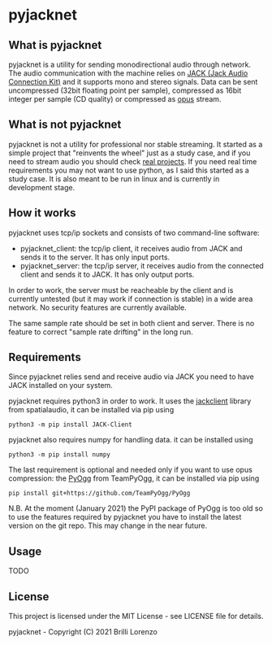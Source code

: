 # pyjacknet

## What is pyjacknet

pyjacknet is a utility for sending monodirectional audio through network. The audio communication with the machine relies on [JACK (Jack Audio Connection Kit)](https://jackaudio.org/) and it supports mono and stereo signals. Data can be sent uncompressed (32bit floating point per sample), compressed as 16bit integer per sample (CD quality) or compressed as [opus](https://opus-codec.org/) stream.

## What is not pyjacknet

pyjacknet is not a utility for professional nor stable streaming. It started as a simple project that "reinvents the wheel" just as a study case, and if you need to stream audio you should check [real projects](https://jackaudio.org/faq/netjack.html). If you need real time requirements you may not want to use python, as I said this started as a study case. It is also meant to be run in linux and is currently in development stage.

## How it works

pyjacknet uses tcp/ip sockets and consists of two command-line software:

- pyjacknet_client:  the tcp/ip client, it receives audio from JACK and sends it to the server. It has only input ports.
- pyjacknet_server: the tcp/ip server, it receives audio from the connected client and sends it to JACK. It has only output ports.

In order to work, the server must be reacheable by the client and is currently untested (but it may work if connection is stable) in a wide area network. No security features are currently available.

The same sample rate should be set in both client and server. There is no feature to correct "sample rate drifting" in the long run.

## Requirements

Since pyjacknet relies send and receive audio via JACK you need to have JACK installed on your system.

pyjacknet requires python3 in order to work. It uses the [jackclient](https://github.com/spatialaudio/jackclient-python) library from spatialaudio, it can be installed via pip using 

    python3 -m pip install JACK-Client

pyjacknet also requires numpy for handling data. it can be installed using

    python3 -m pip install numpy

The last requirement is optional and needed only if you want to use opus compression: the [PyOgg](https://github.com/TeamPyOgg/PyOgg) from TeamPyOgg, it can be installed via pip using

    pip install git+https://github.com/TeamPyOgg/PyOgg

N.B. At the moment (January 2021) the PyPI package of PyOgg is too old so to use the features required by pyjacknet you have to install the latest version on the git repo. This may change in the near future.

## Usage

TODO

## License

This project is licensed under the MIT License - see LICENSE file for details.

pyjacknet - Copyright (C) 2021 Brilli Lorenzo